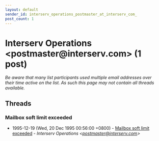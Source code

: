 ```yaml
---
layout: default
sender_id: interserv_operations_postmaster_at_interserv_com_
post_count: 1
---
```


# Interserv Operations <postmaster<span>@</span>interserv.com> (1 post)

_Be aware that many list participants used multiple email addresses over their time active on the list. As such this page may not contain all threads available._

## Threads

### Mailbox soft limit exceeded
+ 1995-12-19 (Wed, 20 Dec 1995 00:56:00 +0800) - [Mailbox soft limit exceeded](/archive/1995/12/6cfcc6a9d8e1575d3a541e8dad4d29ca1469f6ebb9db291145cfbea85c7a4a09) - _Interserv Operations \<postmaster@interserv.com\>_

